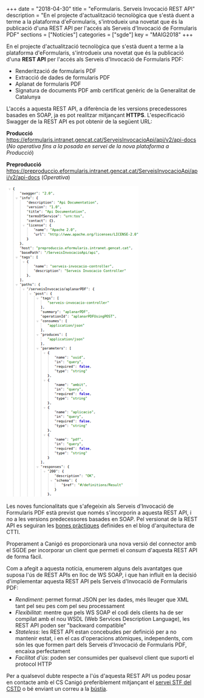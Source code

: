 +++
date        = "2018-04-30"
title       = "eFormularis. Serveis Invocació REST API"
description = "En el projecte d'actualització tecnològica que s'està duent a terme a la plataforma d'eFormularis, s'introdueix una novetat que és la publicació d'una REST API per l'accés als Serveis d'Invocació de Formularis PDF"
sections    = ["Notícies"]
categories  = ["sgde"]
key         = "MAIG2018"
+++

En el projecte d'actualització tecnològica que s'està duent a terme a la plataforma d'eFormularis, s'introdueix una novetat que és la publicació d'una **REST API** per l'accés als Serveis d'Invocació de Formularis PDF:

* Renderització de formularis PDF
* Extracció de dades de formularis PDF
* Aplanat de formularis PDF
* Signatura de documents PDF amb certificat genèric de la Generalitat de Catalunya

L'accés a aquesta REST API, a diferència de les versions precedessores basades en SOAP, ja es pot realitzar mitjançant **HTTPS**. L'especificació Swagger de la REST API es pot obtenir de la següent URL:

**Producció**
https://eformularis.intranet.gencat.cat/ServeisInvocacioApi/api/v2/api-docs (*No operativa fins a la posada en servei de la nova plataforma a Producció*)

**Preproducció**
https://preproduccio.eformularis.intranet.gencat.cat/ServeisInvocacioApi/api/v2/api-docs (*Operativa*)

![eforms-swagger-specification](/images/news/serveis-invocacio-rest-api.png)

Les noves funcionalitats que s'afegeixin als Serveis d'Invocació de Formularis PDF està previst que només s'incorporin a aquesta REST API, i no a les versions predecessores basades en SOAP. Pel versionat de la REST API es seguiran les [bones pràctiques](http://canigo.ctti.gencat.cat/blog/2016/01/api/#versionat) definides en el blog d'arquitectura de CTTI.

Properament a Canigó es proporcionarà una nova versió del connector amb el SGDE per incorporar un client que permeti el consum d'aquesta REST API de forma fàcil.

Com a afegit a aquesta notícia, enumerem alguns dels avantatges que suposa l'ús de REST APIs en lloc de WS SOAP, i que han influït en la decisió d'implementar aquesta REST API pels Serveis d'Invocació de Formularis PDF:

* *Rendiment*: permet format JSON per les dades, més lleuger que XML tant pel seu pes com pel seu processament
* *Flexibilitat*: mentre que pels WS SOAP el codi dels clients ha de ser compilat amb el nou WSDL (Web Services Description Language), les REST API poden ser "backward compatible"
* *Stateless*: les REST API estan concebudes per definició per a no mantenir estat, i en el cas d'operacions atòmiques, independents, com són les que formen part dels Serveis d'Invocació de Formularis PDF, encaixa perfectament
* *Facilitat d'ús*: poden ser consumides per qualsevol client que suporti el protocol HTTP

Per a qualsevol dubte respecte a l'ús d'aquesta REST API us podeu posar en contacte amb el CS Canigó preferiblement mitjançant el [servei STF del CSTD](https://cstd.ctti.gencat.cat/jiracstd/browse/STF) o bé enviant un correu a la [bústia](mailto:oficina-tecnica.canigo.ctti@gencat.cat).

